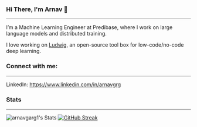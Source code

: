 ### Hi There, I'm Arnav 👋
---- 

I’m a Machine Learning Engineer at Predibase, where I work on large language models and distributed training. 

I love working on [Ludwig](https://github.com/ludwig-ai/ludwig.git), an open-source tool box for low-code/no-code deep learning.

### Connect with me:
---

LinkedIn: https://www.linkedin.com/in/arnavgrg

### Stats
---
![arnavgarg1's Stats](https://github-readme-stats.vercel.app/api?username=arnavgarg1&theme=vue-dark&show_icons=true&hide_border=false&count_private=true&layout=compact&show=reviews,discussions_started,discussions_answered,prs_merged,prs_merged_percentage)
[![GitHub Streak](https://streak-stats.demolab.com?user=arnavgarg1&theme=vue-dark)](https://git.io/streak-stats)
